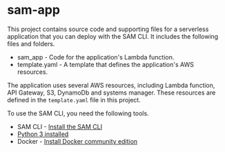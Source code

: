 # sam-app

This project contains source code and supporting files for a serverless application that you can deploy with the SAM CLI. It includes the following files and folders.

- sam_app - Code for the application's Lambda function.
- template.yaml - A template that defines the application's AWS resources.

The application uses several AWS resources, including Lambda function, API Gateway, S3, DynamoDb and systems manager. These resources are defined in the `template.yaml` file in this project. 


To use the SAM CLI, you need the following tools.

* SAM CLI - [Install the SAM CLI](https://docs.aws.amazon.com/serverless-application-model/latest/developerguide/serverless-sam-cli-install.html)
* [Python 3 installed](https://www.python.org/downloads/)
* Docker - [Install Docker community edition](https://hub.docker.com/search/?type=edition&offering=community)